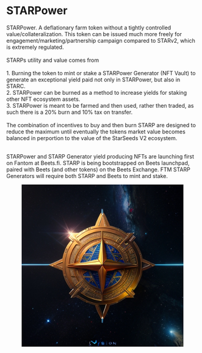 # STARPower

STARPower. A deflationary farm token without a tightly controlled value/collateralization. This token can be issued much more freely for engagement/marketing/partnership campaign compared to STARv2, which is extremely regulated. \
\
STARPs utility and value comes from\
\
1\. Burning the token to mint or stake a STARPower Generator (NFT Vault) to generate an exceptional yield paid not only in STARPower, but also in STARC. \
2\. STARPower can be burned as a method to increase yields for staking other NFT ecosystem assets.\
3\. STARPower is meant to be farmed and then used, rather then traded, as such there is a 20% burn and 10% tax on transfer. \
\
The combination of incentives to buy and then burn STARP are designed to reduce the maximum until eventually the tokens market value becomes balanced in perportion to the value of the StarSeeds V2 ecosystem.&#x20;

\
STARPower and STARP Generator yield producing NFTs are launching first on Fantom at Beets.fi. STARP is being bootstrapped on Beets launchpad, paired with Beets (and other tokens) on the Beets Exchange. FTM STARP Generators will require both STARP and Beets to mint and stake.&#x20;

<figure><img src="../.gitbook/assets/STARD1.jpg" alt="STARD"><figcaption></figcaption></figure>

